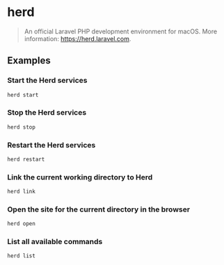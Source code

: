 # herd

> An official Laravel PHP development environment for macOS. More information: <https://herd.laravel.com>.

## Examples

### Start the Herd services

```bash
herd start
```

### Stop the Herd services

```bash
herd stop
```

### Restart the Herd services

```bash
herd restart
```

### Link the current working directory to Herd

```bash
herd link
```

### Open the site for the current directory in the browser

```bash
herd open
```

### List all available commands

```bash
herd list
```
